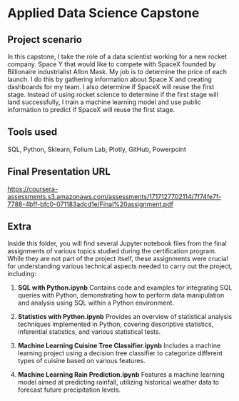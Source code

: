 # Applied Data Science Capstone


## Project scenario
In this capstone, I take the role of a data scientist working for a new rocket company. Space Y that would like to compete with SpaceX founded by Billionaire industrialist Allon Mask. My job is to determine the price of each launch. I do this by gathering information about Space X and creating dashboards for my team. I also determine if SpaceX will reuse the first stage. Instead of using rocket science to determine if the first stage will land successfully, I train a machine learning model and use public information to predict if SpaceX will reuse the first stage.

## Tools used
SQL, Python, Sklearn, Folium Lab, Plotly, GitHub, Powerpoint

## Final Presentation URL
https://coursera-assessments.s3.amazonaws.com/assessments/1717127702114/7f74fe7f-7788-4bff-bfc0-071183adcd1e/Final%20assignment.pdf


## Extra

Inside this folder, you will find several Jupyter notebook files from the final assignments of various topics studied during the certification program. While they are not part of the project itself, these assignments were crucial for understanding various technical aspects needed to carry out the project, including:

1. **SQL with Python.ipynb**
Contains code and examples for integrating SQL queries with Python, demonstrating how to perform data manipulation and analysis using SQL within a Python environment.

2. **Statistics with Python.ipynb**
Provides an overview of statistical analysis techniques implemented in Python, covering descriptive statistics, inferential statistics, and various statistical tests.

3. **Machine Learning Cuisine Tree Classifier.ipynb**
Includes a machine learning project using a decision tree classifier to categorize different types of cuisine based on various features.

4. **Machine Learning Rain Prediction.ipynb**
Features a machine learning model aimed at predicting rainfall, utilizing historical weather data to forecast future precipitation levels.
